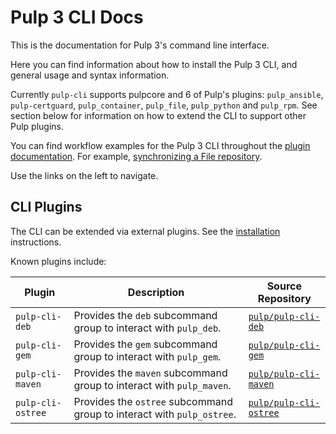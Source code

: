 # Pulp 3 CLI Docs

This is the documentation for Pulp 3's command line interface.

Here you can find information about how to install the Pulp 3 CLI, and general usage and syntax information.

Currently `pulp-cli` supports pulpcore and 6 of Pulp's plugins: `pulp_ansible`, `pulp-certguard`, `pulp_container`, `pulp_file`, `pulp_python` and `pulp_rpm`.
See section below for information on how to extend the CLI to support other Pulp plugins.

You can find workflow examples for the Pulp 3 CLI throughout the [plugin documentation](site:help/).
For example, [synchronizing a File repository](site:/pulp_file/docs/user/guides/01-sync/).

Use the links on the left to navigate.

## CLI Plugins

The CLI can be extended via external plugins.
See the [installation](docs/user/guides/installation/) instructions.

Known plugins include:

| Plugin | Description | Source Repository |
| --- | --- | --- |
| `pulp-cli-deb` | Provides the `deb` subcommand group to interact with `pulp_deb`. | [`pulp/pulp-cli-deb`](https://github.com/pulp/pulp-cli-deb) |
| `pulp-cli-gem` | Provides the `gem` subcommand group to interact with `pulp_gem`. | [`pulp/pulp-cli-gem`](https://github.com/pulp/pulp-cli-gem) |
| `pulp-cli-maven` | Provides the `maven` subcommand group to interact with `pulp_maven`. | [`pulp/pulp-cli-maven`](https://github.com/pulp/pulp-cli-maven) |
| `pulp-cli-ostree` | Provides the `ostree` subcommand group to interact with `pulp_ostree`. | [`pulp/pulp-cli-ostree`](https://github.com/pulp/pulp-cli-ostree) |
